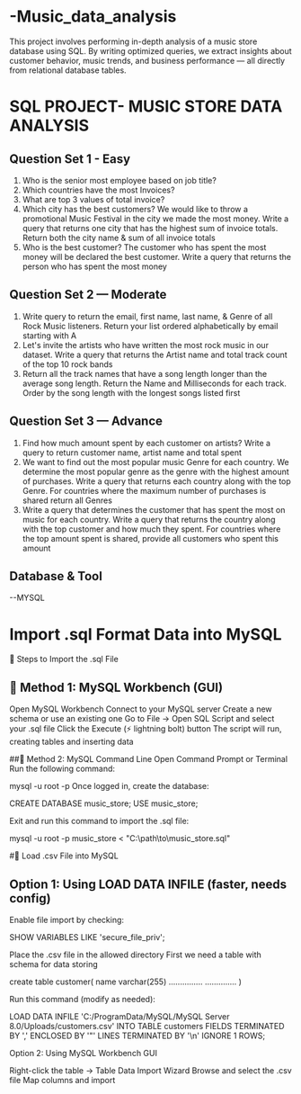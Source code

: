 # -Music_data_analysis
This project involves performing in-depth analysis of a music store database using SQL. By writing optimized queries, we extract insights about customer behavior, music trends, and business performance — all directly from relational database tables.

# SQL PROJECT- MUSIC STORE DATA ANALYSIS
## Question Set 1 - Easy
1. Who is the senior most employee based on job title?
2. Which countries have the most Invoices?
3. What are top 3 values of total invoice?
4. Which city has the best customers? We would like to throw a promotional Music
   Festival in the city we made the most money. Write a query that returns one city that
   has the highest sum of invoice totals. Return both the city name & sum of all invoice
   totals
6. Who is the best customer? The customer who has spent the most money will be
   declared the best customer. Write a query that returns the person who has spent the
   most money

## Question Set 2 — Moderate
1. Write query to return the email, first name, last name, & Genre of all Rock Music
   listeners. Return your list ordered alphabetically by email starting with A
2. Let's invite the artists who have written the most rock music in our dataset. Write a
   query that returns the Artist name and total track count of the top 10 rock bands
3. Return all the track names that have a song length longer than the average song length.
   Return the Name and Milliseconds for each track. Order by the song length with the
   longest songs listed first

## Question Set 3 — Advance
1. Find how much amount spent by each customer on artists? Write a query to return
   customer name, artist name and total spent
2. We want to find out the most popular music Genre for each country. We determine the
   most popular genre as the genre with the highest amount of purchases. Write a query
   that returns each country along with the top Genre. For countries where the maximum
   number of purchases is shared return all Genres
3. Write a query that determines the customer that has spent the most on music for each
   country. Write a query that returns the country along with the top customer and how
   much they spent. For countries where the top amount spent is shared, provide all
   customers who spent this amount

## Database & Tool
--MYSQL

# Import .sql Format Data into MySQL

🚀 Steps to Import the .sql File
## 🔹 Method 1: MySQL Workbench (GUI)
Open MySQL Workbench
Connect to your MySQL server
Create a new schema or use an existing one
Go to File → Open SQL Script and select your .sql file
Click the Execute (⚡ lightning bolt) button
The script will run, creating tables and inserting data

##🔹 Method 2: MySQL Command Line
Open Command Prompt or Terminal
Run the following command:

mysql -u root -p
Once logged in, create the database:

CREATE DATABASE music_store;
USE music_store;

Exit and run this command to import the .sql file:

mysql -u root -p music_store < "C:\path\to\music_store.sql"

#🔹 Load .csv File into MySQL
## Option 1: Using LOAD DATA INFILE (faster, needs config)
Enable file import by checking:

SHOW VARIABLES LIKE 'secure_file_priv';

Place the .csv file in the allowed directory
First we need a table with schema for data storing 

create table customer(
   name varchar(255)
   ...............
   ..............
   )
   
Run this command (modify as needed):

LOAD DATA INFILE 'C:/ProgramData/MySQL/MySQL Server 8.0/Uploads/customers.csv'
INTO TABLE customers
FIELDS TERMINATED BY ','
ENCLOSED BY '"'
LINES TERMINATED BY '\n'
IGNORE 1 ROWS;

Option 2: Using MySQL Workbench GUI

Right-click the table → Table Data Import Wizard
Browse and select the .csv file
Map columns and import
